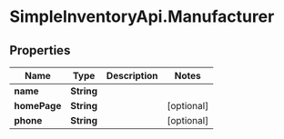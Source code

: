 # SimpleInventoryApi.Manufacturer

## Properties
Name | Type | Description | Notes
------------ | ------------- | ------------- | -------------
**name** | **String** |  | 
**homePage** | **String** |  | [optional] 
**phone** | **String** |  | [optional] 
